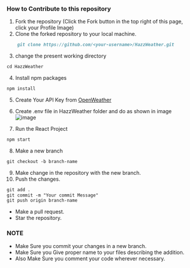 ### How to Contribute to this repository

1. Fork the repository (Click the Fork button in the top right of this page, click your Profile Image)
2. Clone the forked repository to your local machine.
```markdown
    git clone https://github.com/<your-username>/HazzWeather.git
```
3. change the present working directory
```markdown
cd HazzWeather
```
4. Install npm packages
```markdown
npm install
```
5. Create Your API Key from <a href= "https://openweathermap.org/">OpenWeather</a>
6. Create .env file in HazzWeather folder and do as shown in image
![image](https://user-images.githubusercontent.com/71395891/195035284-8aced9ac-131c-48df-a3f0-a5286399f5e7.png)

7. Run the React Project
```markdown
npm start
```

8. Make a new branch
```markdown
git checkout -b branch-name
```
9. Make change in the repository with the new branch.
10. Push the changes.

```markdown
git add .
git commit -m "Your commit Message"
git push origin branch-name
```
* Make a pull request.
* Star the repository.

### NOTE

* Make Sure you commit your changes in a new branch.
* Make Sure you Give proper name to your files describing the addition.
* Also Make Sure you comment your code wherever necessary.

